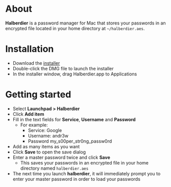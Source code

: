 # About
**Halberdier** is a password manager for Mac that stores your passwords in an encrypted file located in your home
directory at `~/halberdier.aes`.

# Installation
* Download the [installer](https://github.com/a-n-d-r-3-w/halberdier/releases/download/v1.0.0/Halberdier-1.8.2.dmg)
* Double-click the DMG file to launch the installer
* In the installer window, drag Halberdier.app to Applications

# Getting started
* Select **Launchpad > Halberdier**
* Click **Add item**
* Fill in the text fields for **Service**, **Username** and **Password**
  * For example:
    * Service: Google
    * Username: andr3w
    * Password my_s00per_str0ng_passw0rd
* Add as many items as you want
* Click **Save** to open the save dialog
* Enter a master password twice and click **Save**
  * This saves your passwords in an encrypted file in your home directory named `halberdier.aes`
* The next time you launch **halberdier**, it will immediately prompt you to enter your master password in order to 
  load your passwords